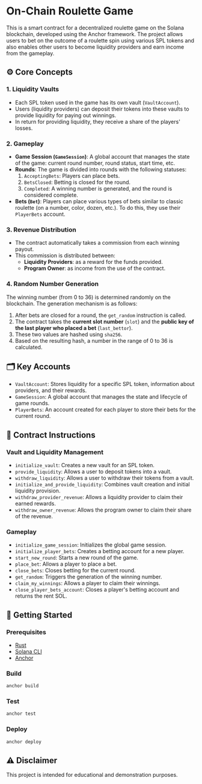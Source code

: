 # On-Chain Roulette Game

This is a smart contract for a decentralized roulette game on the Solana blockchain, developed using the Anchor framework. The project allows users to bet on the outcome of a roulette spin using various SPL tokens and also enables other users to become liquidity providers and earn income from the gameplay.

## ⚙️ Core Concepts

### 1. Liquidity Vaults

-   Each SPL token used in the game has its own vault (`VaultAccount`).
-   Users (liquidity providers) can deposit their tokens into these vaults to provide liquidity for paying out winnings.
-   In return for providing liquidity, they receive a share of the players' losses.

### 2. Gameplay

-   **Game Session (`GameSession`)**: A global account that manages the state of the game: current round number, round status, start time, etc.
-   **Rounds**: The game is divided into rounds with the following statuses:
    1.  `AcceptingBets`: Players can place bets.
    2.  `BetsClosed`: Betting is closed for the round.
    3.  `Completed`: A winning number is generated, and the round is considered complete.
-   **Bets (`Bet`)**: Players can place various types of bets similar to classic roulette (on a number, color, dozen, etc.). To do this, they use their `PlayerBets` account.

### 3. Revenue Distribution

-   The contract automatically takes a commission from each winning payout.
-   This commission is distributed between:
    -   **Liquidity Providers**: as a reward for the funds provided.
    -   **Program Owner**: as income from the use of the contract.

### 4. Random Number Generation

The winning number (from 0 to 36) is determined randomly on the blockchain. The generation mechanism is as follows:

1.  After bets are closed for a round, the `get_random` instruction is called.
2.  The contract takes the **current slot number** (`slot`) and the **public key of the last player who placed a bet** (`last_bettor`).
3.  These two values are hashed using `sha256`.
4.  Based on the resulting hash, a number in the range of 0 to 36 is calculated.


## 🗂️ Key Accounts

-   `VaultAccount`: Stores liquidity for a specific SPL token, information about providers, and their rewards.
-   `GameSession`: A global account that manages the state and lifecycle of game rounds.
-   `PlayerBets`: An account created for each player to store their bets for the current round.

## 📜 Contract Instructions

### Vault and Liquidity Management

-   `initialize_vault`: Creates a new vault for an SPL token.
-   `provide_liquidity`: Allows a user to deposit tokens into a vault.
-   `withdraw_liquidity`: Allows a user to withdraw their tokens from a vault.
-   `initialize_and_provide_liquidity`: Combines vault creation and initial liquidity provision.
-   `withdraw_provider_revenue`: Allows a liquidity provider to claim their earned rewards.
-   `withdraw_owner_revenue`: Allows the program owner to claim their share of the revenue.

### Gameplay

-   `initialize_game_session`: Initializes the global game session.
-   `initialize_player_bets`: Creates a betting account for a new player.
-   `start_new_round`: Starts a new round of the game.
-   `place_bet`: Allows a player to place a bet.
-   `close_bets`: Closes betting for the current round.
-   `get_random`: Triggers the generation of the winning number.
-   `claim_my_winnings`: Allows a player to claim their winnings.
-   `close_player_bets_account`: Closes a player's betting account and returns the rent SOL.

## 🚀 Getting Started

### Prerequisites

-   [Rust](https://www.rust-lang.org/tools/install)
-   [Solana CLI](https://docs.solana.com/cli/install-solana-cli-tools)
-   [Anchor](https://www.anchor-lang.com/docs/installation)

### Build

```bash
anchor build
```

### Test

```bash
anchor test
```

### Deploy

```bash
anchor deploy
```

## ⚠️ Disclaimer

This project is intended for educational and demonstration purposes.
